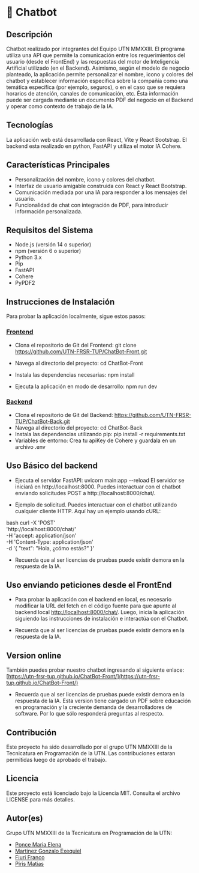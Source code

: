# 🤖 Chatbot 
## Descripción
Chatbot realizado por integrantes del Equipo UTN MMXXIII. El programa utiliza una API que permite la comunicación entre los requerimientos del usuario (desde el FrontEnd) y las respuestas del motor de Inteligencia Artificial utilizado (en el Backend).
Asimismo, según el modelo de negocio planteado, la aplicación permite personalizar el nombre, icono y colores del chatbot y establecer información específica sobre la compañía como una temática específica (por ejemplo, seguros), o en el caso que se requiera horarios de atención, canales de comunicación, etc. Ésta información puede ser cargada mediante un documento PDF del negocio en el Backend y operar como contexto de trabajo de la IA. 

## Tecnologías
La aplicación web está desarrollada con React, Vite y React Bootstrap. El backend esta realizado en python, FastAPI y utiliza el motor IA Cohere.

## Características Principales
- Personalización del nombre, icono y colores del chatbot.
- Interfaz de usuario amigable construida con React y React Bootstrap.
- Comunicación mediada por una IA para responder a los mensajes del usuario.
- Funcionalidad de chat con integración de PDF, para introducir información personalizada.

## Requisitos del Sistema
- Node.js (versión 14 o superior)
- npm (versión 6 o superior)
- Python 3.x
- Pip
- FastAPI
- Cohere
- PyPDF2

## Instrucciones de Instalación
Para probar la aplicación localmente, sigue estos pasos:

### [Frontend](https://github.com/UTN-FRSR-TUP/ChatBot-Front.git)

- Clona el repositorio de Git del Frontend: git clone https://github.com/UTN-FRSR-TUP/ChatBot-Front.git

- Navega al directorio del proyecto: cd ChatBot-Front

- Instala las dependencias necesarias: npm install

- Ejecuta la aplicación en modo de desarrollo: npm run dev

### [Backend](https://github.com/UTN-FRSR-TUP/ChatBot-Back.git)
- Clona el repositorio de Git del Backend: https://github.com/UTN-FRSR-TUP/ChatBot-Back.git
- Navega al directorio del proyecto: cd ChatBot-Back
- Instala las dependencias utilizando pip: pip install -r requirements.txt
- Variables de entorno: Crea tu apiKey de Cohere y guardala en un archivo .env

## Uso Básico del backend
- Ejecuta el servidor FastAPI: uvicorn main:app --reload
El servidor se iniciará en http://localhost:8000. Puedes interactuar con el chatbot enviando solicitudes POST a http://localhost:8000/chat/.

- Ejemplo de solicitud. Puedes interactuar con el chatbot utilizando cualquier cliente HTTP. Aquí hay un ejemplo usando cURL:

bash
curl -X 'POST' \
  'http://localhost:8000/chat/' \
  -H 'accept: application/json' \
  -H 'Content-Type: application/json' \
  -d '{
  "text": "Hola, ¿cómo estás?"
}'

- Recuerda que al ser licencias de pruebas puede existir demora en la respuesta de la IA.


## Uso enviando peticiones desde el FrontEnd
- Para probar la aplicación con el backend en local, es necesario modificar la URL del fetch en el código fuente para que apunte al backend local [http://localhost:8000/chat/](http://localhost:8000/chat/). Luego, inicia la aplicación siguiendo las instrucciones de instalación e interactúa con el Chatbot.

- Recuerda que al ser licencias de pruebas puede existir demora en la respuesta de la IA.

## Version online
También puedes probar nuestro chatbot ingresando al siguiente enlace: [https://utn-frsr-tup.github.io/ChatBot-Front/](https://utn-frsr-tup.github.io/ChatBot-Front/)

- Recuerda que al ser licencias de pruebas puede existir demora en la respuesta de la IA. Esta version tiene cargado un PDF sobre educación en programación y la creciente demanda de desarrolladores de software. Por lo que sólo responderá preguntas al respecto. 

## Contribución
Este proyecto ha sido desarrollado por el grupo UTN MMXXIII de la Tecnicatura en Programación de la UTN. Las contribuciones estaran permitidas luego de aprobado el trabajo.

## Licencia
Este proyecto está licenciado bajo la Licencia MIT. Consulta el archivo LICENSE para más detalles.

## Autor(es)
Grupo UTN MMXXIII de la Tecnicatura en Programación de la UTN:
- [Ponce Maria Elena](https://github.com/hechizera10)
- [Martinez Gonzalo Exequiel](https://github.com/Scravt)
- [Fiuri Franco](https://github.com/FrancoFiuri)
- [Piris Matias](https://github.com/MatiasNPiris)

